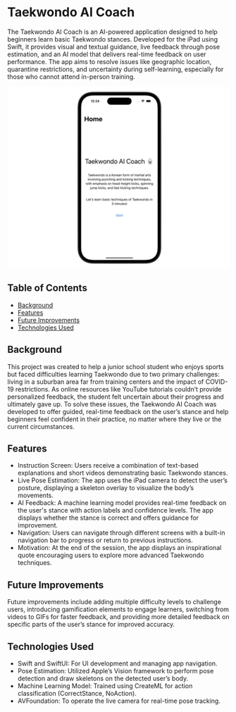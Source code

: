 # Taekwondo AI Coach

The Taekwondo AI Coach is an AI-powered application designed to help beginners learn basic Taekwondo stances. Developed for the iPad using Swift, it provides visual and textual guidance, live feedback through pose estimation, and an AI model that delivers real-time feedback on user performance. The app aims to resolve issues like geographic location, quarantine restrictions, and uncertainty during self-learning, especially for those who cannot attend in-person training.

![Home Screen](https://github.com/yerin16/taekwondo-ai-coach/blob/main/images/home-screen.png?raw=true)


## Table of Contents

- [Background](#background)
- [Features](#features)
- [Future Improvements](#future-improvements)
- [Technologies Used](#technologies-used)


## Background

This project was created to help a junior school student who enjoys sports but faced difficulties learning Taekwondo due to two primary challenges: living in a suburban area far from training centers and the impact of COVID-19 restrictions. As online resources like YouTube tutorials couldn’t provide personalized feedback, the student felt uncertain about their progress and ultimately gave up. To solve these issues, the Taekwondo AI Coach was developed to offer guided, real-time feedback on the user’s stance and help beginners feel confident in their practice, no matter where they live or the current circumstances.

## Features

- Instruction Screen: Users receive a combination of text-based explanations and short videos demonstrating basic Taekwondo stances.
- Live Pose Estimation: The app uses the iPad camera to detect the user’s posture, displaying a skeleton overlay to visualize the body’s movements.
- AI Feedback: A machine learning model provides real-time feedback on the user's stance with action labels and confidence levels. The app displays whether the stance is correct and offers guidance for improvement.
- Navigation: Users can navigate through different screens with a built-in navigation bar to progress or return to previous instructions.
- Motivation: At the end of the session, the app displays an inspirational quote encouraging users to explore more advanced Taekwondo techniques.

## Future Improvements

Future improvements include adding multiple difficulty levels to challenge users, introducing gamification elements to engage learners, switching from videos to GIFs for faster feedback, and providing more detailed feedback on specific parts of the user’s stance for improved accuracy.

## Technologies Used
- Swift and SwiftUI: For UI development and managing app navigation.
- Pose Estimation: Utilized Apple’s Vision framework to perform pose detection and draw skeletons on the detected user’s body.
- Machine Learning Model: Trained using CreateML for action classification (CorrectStance, NoAction).
- AVFoundation: To operate the live camera for real-time pose tracking.